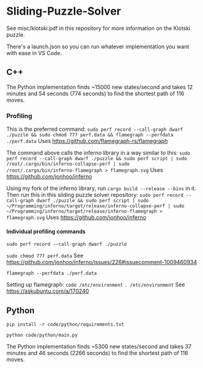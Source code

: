# Sliding-Puzzle-Solver

See misc/klotski.pdf in this repository for more information on the Klotski puzzle.

There's a launch.json so you can run whatever implementation you want with ease in VS Code.

## C++

The Python implementation finds ~15000 new states/second and takes 12 minutes and 54 seconds (774 seconds) to find the shortest path of 116 moves.

### Profiling

This is the preferred command:
`sudo perf record --call-graph dwarf ./puzzle && sudo chmod 777 perf.data && flamegraph --perfdata ./perf.data`
Uses https://github.com/flamegraph-rs/flamegraph

The command above calls the inferno library in a way similar to this:
`sudo perf record --call-graph dwarf ./puzzle && sudo perf script | sudo /root/.cargo/bin/inferno-collapse-perf | sudo /root/.cargo/bin/inferno-flamegraph > flamegraph.svg`
Uses https://github.com/jonhoo/inferno

Using my fork of the inferno library, run `cargo build --release --bins` in it.
Then run this in this sliding puzzle solver repository:
`sudo perf record --call-graph dwarf ./puzzle && sudo perf script | sudo ~/Programming/inferno/target/release/inferno-collapse-perf | sudo ~/Programming/inferno/target/release/inferno-flamegraph > flamegraph.svg`
Uses https://github.com/jonhoo/inferno

#### Individual profiling commands

`sudo perf record --call-graph dwarf ./puzzle`

`sudo chmod 777 perf.data`
See https://github.com/jonhoo/inferno/issues/226#issuecomment-1009460934

`flamegraph --perfdata ./perf.data`

Setting up flamegraph:
`code /etc/environment`
`. /etc/environment`
See https://askubuntu.com/a/170240

## Python

`pip install -r code/python/requirements.txt`

`python code/python/main.py`

The Python implementation finds ~5300 new states/second and takes 37 minutes and 46 seconds (2266 seconds) to find the shortest path of 116 moves.
